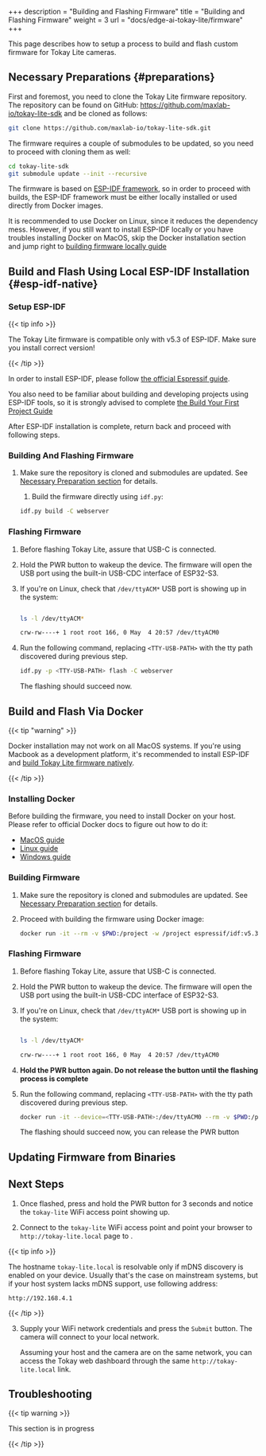 +++
description = "Building and Flashing Firmware"
title = "Building and Flashing Firmware"
weight = 3
url = "docs/edge-ai-tokay-lite/firmware"
+++

This page describes how to setup a process to build and flash custom
firmware for Tokay Lite cameras.

## Necessary Preparations {#preparations}

First and foremost, you need to clone the Tokay Lite firmware repository.
The repository can be found on GitHub: https://github.com/maxlab-io/tokay-lite-sdk
and be cloned as follows:

```bash
git clone https://github.com/maxlab-io/tokay-lite-sdk.git
```

The firmware requires a couple of submodules to be updated, so you
need to proceed with cloning them as well:

```bash
cd tokay-lite-sdk
git submodule update --init --recursive
```

The firmware is based on [ESP-IDF framework](https://www.espressif.com/en/products/sdks/esp-idf),
so in order to proceed with builds, the ESP-IDF framework must be either
locally installed or used directly from Docker images.

It is recommended to use Docker on Linux, since it reduces the dependency mess.
However, if you still want to install ESP-IDF locally or you have troubles
installing Docker on MacOS, skip the Docker installation section and jump right
to [building firmware locally guide](#esp-idf-native)

## Build and Flash Using Local ESP-IDF Installation {#esp-idf-native}

### Setup ESP-IDF

{{< tip info >}}

The Tokay Lite firmware is compatible only with v5.3 of ESP-IDF.
Make sure you install correct version!

{{< /tip >}}

In order to install ESP-IDF, please follow [the official Espressif guide](https://docs.espressif.com/projects/esp-idf/en/latest/esp32/get-started/#installation).

You also need to be familiar about building and developing projects using ESP-IDF
tools, so it is strongly advised to complete [the Build Your First Project Guide](https://docs.espressif.com/projects/esp-idf/en/latest/esp32/get-started/index.html#build-your-first-project)

After ESP-IDF installation is complete, return back and proceed with
following steps.

### Building And Flashing Firmware

1. Make sure the repository is cloned and submodules are updated.
   See [Necessary Preparation section](#preparations) for details.

   1. Build the firmware directly using `idf.py`:

    ```bash
    idf.py build -C webserver
    ```

### Flashing Firmware

1. Before flashing Tokay Lite, assure that USB-C is connected.

1. Hold the PWR button to wakeup the device. The firmware will open the USB port
   using the built-in USB-CDC interface of ESP32-S3.

1. If you're on Linux, check that `/dev/ttyACM*` USB port is showing up in the
   system:

    ```bash

    ls -l /dev/ttyACM*

    crw-rw----+ 1 root root 166, 0 May  4 20:57 /dev/ttyACM0

    ```
1. Run the following command, replacing `<TTY-USB-PATH>` with the tty path
   discovered during previous step.

    ```bash
    idf.py -p <TTY-USB-PATH> flash -C webserver

    ```

   The flashing should succeed now.

## Build and Flash Via Docker

   {{< tip "warning" >}}

   Docker installation may not work on all MacOS systems. If you're using Macbook
   as a development platform, it's recommended to install ESP-IDF and
   [build Tokay Lite firmware natively](#esp-idf-native).

   {{< /tip >}}

### Installing Docker

   Before building the firmware, you need to install Docker on your host.
   Please refer to official Docker docs to figure out how to do it:

   * [MacOS guide](https://docs.docker.com/desktop/install/mac-install/)
   * [Linux guide](https://docs.docker.com/desktop/install/linux-install/)
   * [Windows guide](https://docs.docker.com/desktop/install/windows-install/)

   ### Building Firmware

   1. Make sure the repository is cloned and submodules are updated.
      See [Necessary Preparation section](#preparations) for details.

   1. Proceed with building the firmware using Docker image:

       ```bash
       docker run -it --rm -v $PWD:/project -w /project espressif/idf:v5.3 idf.py build -C webserver
       ```

### Flashing Firmware

   1. Before flashing Tokay Lite, assure that USB-C is connected.

   1. Hold the PWR button to wakeup the device. The firmware will open the USB port
      using the built-in USB-CDC interface of ESP32-S3.

   1. If you're on Linux, check that `/dev/ttyACM*` USB port is showing up in the
      system:

       ```bash

       ls -l /dev/ttyACM*

       crw-rw----+ 1 root root 166, 0 May  4 20:57 /dev/ttyACM0

       ```

   1. **Hold the PWR button again. Do not release the button until the flashing process
      is complete**

   1. Run the following command, replacing `<TTY-USB-PATH>` with the tty path
      discovered during previous step.

       ```bash
       docker run -it --device=<TTY-USB-PATH>:/dev/ttyACM0 --rm -v $PWD:/project -w /project espressif/idf:v5.3 idf.py flash -C webserver
       ```

      The flashing should succeed now, you can release the PWR button

## Updating Firmware from Binaries

## Next Steps

1. Once flashed, press and hold the PWR button for 3 seconds and notice
   the `tokay-lite` WiFi access point showing up.

1. Connect to the `tokay-lite` WiFi access point and point your browser to
   `http://tokay-lite.local` page to .

{{< tip info >}}

The hostname `tokay-lite.local` is resolvable only if mDNS discovery
is enabled on your device. Usually that's the case on mainstream systems,
but if your host system lacks mDNS support, use following address:

`http://192.168.4.1`

{{< /tip >}}

3. Supply your WiFi network credentials and press the `Submit` button.
   The camera will connect to your local network.

   Assuming your host and the camera are on the same network, you can access the Tokay web dashboard through the same `http://tokay-lite.local` link.

## Troubleshooting

{{< tip warning >}}

This section is in progress

{{< /tip >}}
